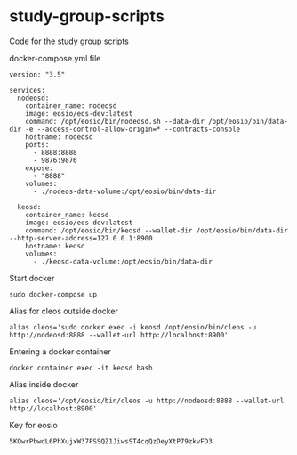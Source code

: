 # study-group-scripts
Code for the study group scripts

docker-compose.yml file

```
version: "3.5"

services:
  nodeosd:
    container_name: nodeosd
    image: eosio/eos-dev:latest
    command: /opt/eosio/bin/nodeosd.sh --data-dir /opt/eosio/bin/data-dir -e --access-control-allow-origin=* --contracts-console
    hostname: nodeosd
    ports:
      - 8888:8888
      - 9876:9876
    expose:
      - "8888"
    volumes:
      - ./nodeos-data-volume:/opt/eosio/bin/data-dir

  keosd:
    container_name: keosd
    image: eosio/eos-dev:latest
    command: /opt/eosio/bin/keosd --wallet-dir /opt/eosio/bin/data-dir --http-server-address=127.0.0.1:8900
    hostname: keosd
    volumes:
      - ./keosd-data-volume:/opt/eosio/bin/data-dir
```

Start docker

```
sudo docker-compose up
```

Alias for cleos outside docker 

```
alias cleos='sudo docker exec -i keosd /opt/eosio/bin/cleos -u http://nodeosd:8888 --wallet-url http://localhost:8900'
```

Entering a docker container 

```
docker container exec -it keosd bash

```

Alias inside docker 

```
alias cleos='/opt/eosio/bin/cleos -u http://nodeosd:8888 --wallet-url http://localhost:8900'

```

Key for eosio

```
5KQwrPbwdL6PhXujxW37FSSQZ1JiwsST4cqQzDeyXtP79zkvFD3
```
